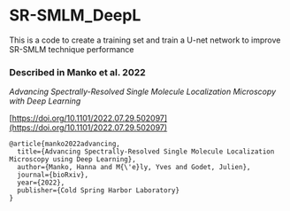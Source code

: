 # SR-SMLM_DeepL

This is a code to create a training set and train a U-net network to improve SR-SMLM technique performance

### Described in Manko et al. 2022

*Advancing Spectrally-Resolved Single Molecule Localization Microscopy with Deep Learning*


[https://doi.org/10.1101/2022.07.29.502097](https://doi.org/10.1101/2022.07.29.502097)

 
```
@article{manko2022advancing,
  title={Advancing Spectrally-Resolved Single Molecule Localization Microscopy using Deep Learning},
  author={Manko, Hanna and M{\'e}ly, Yves and Godet, Julien},
  journal={bioRxiv},
  year={2022},
  publisher={Cold Spring Harbor Laboratory}
}
```
